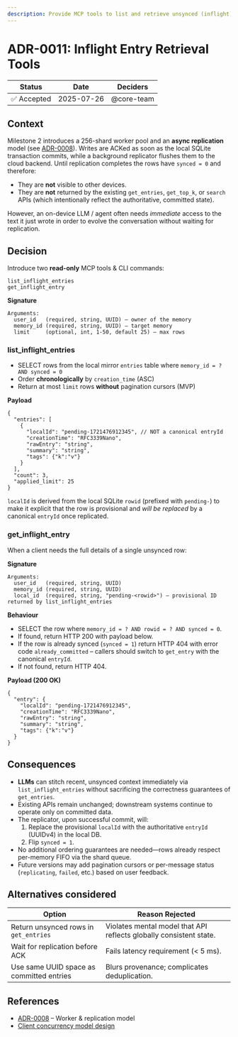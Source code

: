 ```yaml
---
description: Provide MCP tools to list and retrieve unsynced (inflight) entries for local-only usage
---
```

# ADR-0011: Inflight Entry Retrieval Tools

| Status | Date | Deciders |
| ------ | ---- | -------- |
| ✅ Accepted | 2025-07-26 | @core-team |

## Context

Milestone 2 introduces a 256-shard worker pool and an **async replication** model (see [ADR-0008](0008-concurrency-model.md)).  Writes are ACKed as soon as the local SQLite transaction commits, while a background replicator flushes them to the cloud backend. Until replication completes the rows have `synced = 0` and therefore:

* They are **not** visible to other devices.
* They are **not** returned by the existing `get_entries`, `get_top_k`, or `search` APIs (which intentionally reflect the authoritative, committed state).

However, an on-device LLM / agent often needs *immediate* access to the text it just wrote in order to evolve the conversation without waiting for replication.

## Decision

Introduce two **read-only** MCP tools & CLI commands:

```
list_inflight_entries
get_inflight_entry
```

**Signature**
```
Arguments:
  user_id   (required, string, UUID) – owner of the memory
  memory_id (required, string, UUID) – target memory
  limit     (optional, int, 1-50, default 25) – max rows
```

### list_inflight_entries
* SELECT rows from the local mirror `entries` table where `memory_id = ? AND synced = 0`
* Order **chronologically** by `creation_time` (ASC)
* Return at most `limit` rows **without** pagination cursors (MVP)

**Payload**
```jsonc
{
  "entries": [
    {
      "localId": "pending-1721476912345", // NOT a canonical entryId
      "creationTime": "RFC3339Nano",
      "rawEntry": "string",
      "summary": "string",
      "tags": {"k":"v"}
    }
  ],
  "count": 3,
  "applied_limit": 25
}
```

`localId` is derived from the local SQLite `rowid` (prefixed with `pending-`) to make it explicit that the row is provisional and *will be replaced* by a canonical `entryId` once replicated.

### get_inflight_entry

When a client needs the full details of a single unsynced row:

**Signature**
```
Arguments:
  user_id   (required, string, UUID)
  memory_id (required, string, UUID)
  local_id  (required, string, "pending-<rowid>") – provisional ID returned by list_inflight_entries
```

**Behaviour**
* SELECT the row where `memory_id = ? AND rowid = ? AND synced = 0`.
* If found, return HTTP 200 with payload below.
* If the row is already synced (`synced = 1`) return HTTP 404 with error code `already_committed` – callers should switch to `get_entry` with the canonical `entryId`.
* If not found, return HTTP 404.

**Payload (200 OK)**
```jsonc
{
  "entry": {
    "localId": "pending-1721476912345",
    "creationTime": "RFC3339Nano",
    "rawEntry": "string",
    "summary": "string",
    "tags": {"k":"v"}
  }
}
```

## Consequences

* **LLMs** can stitch recent, unsynced context immediately via `list_inflight_entries` without sacrificing the correctness guarantees of `get_entries`.
* Existing APIs remain unchanged; downstream systems continue to operate only on committed data.
* The replicator, upon successful commit, will:
  1. Replace the provisional `localId` with the authoritative `entryId` (UUIDv4) in the local DB.
  2. Flip `synced = 1`.
* No additional ordering guarantees are needed—rows already respect per-memory FIFO via the shard queue.
* Future versions may add pagination cursors or per-message status (`replicating`, `failed`, etc.) based on user feedback.

## Alternatives considered
| Option | Reason Rejected |
| ------ | --------------- |
| Return unsynced rows in `get_entries` | Violates mental model that API reflects globally consistent state. |
| Wait for replication before ACK | Fails latency requirement (< 5 ms). |
| Use same UUID space as committed entries | Blurs provenance; complicates deduplication. |

## References
* [ADR-0008](0008-concurrency-model.md) – Worker & replication model
* [Client concurrency model design](../design/client_concurrency_model.md) 